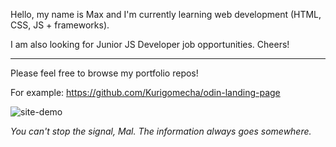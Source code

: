 Hello, my name is Max and I'm currently learning web development (HTML, CSS, JS + frameworks). 

I am also looking for Junior JS Developer job opportunities. Cheers!

--- 

Please feel free to browse my portfolio repos!

For example: https://github.com/Kurigomecha/odin-landing-page

![site-demo](https://user-images.githubusercontent.com/102978943/182222712-330d61f1-06b3-47ea-baa1-83b3f1941adf.png)


*You can't stop the signal, Mal. The information always goes somewhere.*

<!---
Kurigomecha/Kurigomecha is a ✨ special ✨ repository because its `README.md` (this file) appears on your GitHub profile.
You can click the Preview link to take a look at your changes.
--->
